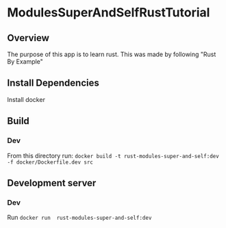 # ModulesSuperAndSelfRustTutorial

## Overview
The purpose of this app is to learn rust. This was made by following "Rust By Example"

## Install Dependencies
Install docker

## Build
### Dev
From this directory run: `docker build -t rust-modules-super-and-self:dev -f docker/Dockerfile.dev src`

## Development server
### Dev
Run `docker run  rust-modules-super-and-self:dev`